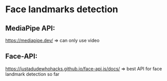 # Face landmarks detection
## MediaPipe API:
https://mediapipe.dev/
=> can only use video

## Face-API:
https://justadudewhohacks.github.io/face-api.js/docs/
=> best API for face landmark detection so far
